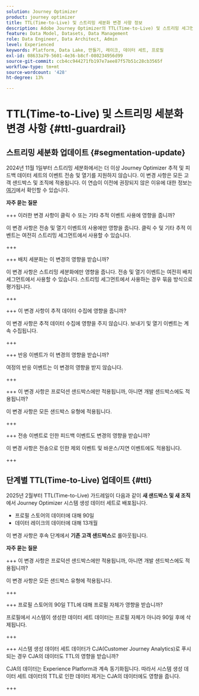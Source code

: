 ```yaml
---
solution: Journey Optimizer
product: journey optimizer
title: TTL(Time-to-Live) 및 스트리밍 세분화 변경 사항 정보
description: Adobe Journey Optimizer의 TTL(Time-to-Live) 및 스트리밍 세그먼테이션 변경
feature: Data Model, Datasets, Data Management
role: Data Engineer, Data Architect, Admin
level: Experienced
keywords: Platform, Data Lake, 만들기, 레이크, 데이터 세트, 프로필
exl-id: 08633a79-5601-4e36-b8cf-080234956d99
source-git-commit: ccb4cc944271fb197e7aee87f57b51c28cb3565f
workflow-type: tm+mt
source-wordcount: '428'
ht-degree: 13%

---
```


# TTL(Time-to-Live) 및 스트리밍 세분화 변경 사항 {#ttl-guardrail}

## 스트리밍 세분화 업데이트 {#segmentation-update}

2024년 11월 1일부터 스트리밍 세분화에서는 더 이상 Journey Optimizer 추적 및 피드백 데이터 세트의 이벤트 전송 및 열기를 지원하지 않습니다. 이 변경 사항은 모든 고객 샌드박스 및 조직에 적용됩니다. 이 연습이 이전에 권장되지 않은 이유에 대한 정보는 [여기](../audience/about-audiences.md#streaming-segmentation-events-guardrails)에서 확인할 수 있습니다.

**자주 묻는 질문**

+++ 이러한 변경 사항이 클릭 수 또는 기타 추적 이벤트 사용에 영향을 줍니까?

이 변경 사항은 전송 및 열기 이벤트의 사용에만 영향을 줍니다. 클릭 수 및 기타 추적 이벤트는 여전히 스트리밍 세그먼트에서 사용할 수 있습니다.

+++

+++ 배치 세분화는 이 변경의 영향을 받습니까?

이 변경 사항은 스트리밍 세분화에만 영향을 줍니다. 전송 및 열기 이벤트는 여전히 배치 세그먼트에서 사용할 수 있습니다. 스트리밍 세그먼트에서 사용하는 경우 묶음 방식으로 평가됩니다.

+++

+++ 이 변경 사항이 추적 데이터 수집에 영향을 줍니까?

이 변경 사항은 추적 데이터 수집에 영향을 주지 않습니다. 보내기 및 열기 이벤트는 계속 수집됩니다.

+++

+++ 반응 이벤트가 이 변경의 영향을 받습니까?

여정의 반응 이벤트는 이 변경의 영향을 받지 않습니다.

+++

+++ 이 변경 사항은 프로덕션 샌드박스에만 적용됩니까, 아니면 개발 샌드박스에도 적용됩니까?

이 변경 사항은 모든 샌드박스 유형에 적용됩니다.

+++

+++ 전송 이벤트로 인한 피드백 이벤트도 변경의 영향을 받습니까?

이 변경 사항은 전송으로 인한 제외 이벤트 및 바운스/지연 이벤트에도 적용됩니다.

+++

## 단계별 TTL(Time-to-Live) 업데이트 {#ttl}

2025년 2월부터 TTL(Time-to-Live) 가드레일이 다음과 같이 **새 샌드박스 및 새 조직**&#x200B;에서 Journey Optimizer 시스템 생성 데이터 세트로 배포됩니다.

* 프로필 스토어의 데이터에 대해 90일
* 데이터 레이크의 데이터에 대해 13개월

이 변경 사항은 후속 단계에서 **기존 고객 샌드박스**&#x200B;로 롤아웃됩니다.

**자주 묻는 질문**

+++ 이 변경 사항은 프로덕션 샌드박스에만 적용됩니까, 아니면 개발 샌드박스에도 적용됩니까?

이 변경 사항은 모든 샌드박스 유형에 적용됩니다.

+++

+++ 프로필 스토어의 90일 TTL에 대해 프로필 자체가 영향을 받습니까?

프로필에서 시스템이 생성한 데이터 세트 데이터는 프로필 자체가 아니라 90일 후에 삭제됩니다.

+++

+++ 시스템 생성 데이터 세트 데이터가 CJA(Customer Journey Analytics)로 푸시되는 경우 CJA의 데이터도 TTL의 영향을 받습니까?

CJA의 데이터는 Experience Platform과 계속 동기화됩니다. 따라서 시스템 생성 데이터 세트 데이터의 TTL로 인한 데이터 제거는 CJA의 데이터에도 영향을 줍니다.

+++

